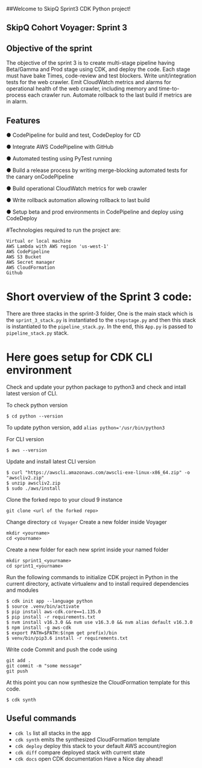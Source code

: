 ##Welcome to SkipQ Sprint3 CDK Python project!

## SkipQ Cohort Voyager: Sprint 3

## Objective of the sprint

The objective of the sprint 3 is to create multi-stage pipeline having Beta/Gamma and Prod 
stage using CDK, and deploy the code. Each stage must have bake Times, code-review and test
blockers. Write unit/integration tests for the web crawler. Emit CloudWatch metrics and alarms
for operational health of the web crawler, including memory and time-to-process each crawler run.
Automate rollback to the last build if metrics are in alarm. 


## Features

● CodePipeline for build and test, CodeDeploy for CD

● Integrate AWS CodePipeline with GitHub

● Automated testing using PyTest running

● Build a release process by writing merge-blocking automated tests for the canary onCodePipeline

● Build operational CloudWatch metrics for web crawler

● Write rollback automation allowing rollback to last build

● Setup beta and prod environments in CodePipeline and deploy using CodeDeploy

#Technologies required to run the project are:

```
Virtual or local machine
AWS Lambda with AWS region 'us-west-1'
AWS CodePipeline
AWS S3 Bucket
AWS Secret manager
AWS CloudFormation
Github
```
# Short overview of the Sprint 3 code:
There are three stacks in the sprint-3 folder, One is the main stack which is the  ```sprint_3_stack.py``` is 
instantiated to the ```stepstage.py``` and then this stack is instantiated to the ```pipeline_stack.py```. In 
the end, this ```App.py``` is passed to ```pipeline_stack.py``` stack.

# Here goes setup for CDK CLI environment
Check and update your python package to python3 
and check and intall latest version of CLI.

To check python version
```
$ cd python --version
```
To update python version, add `alias python='/usr/bin/python3`


For CLI version
```
$ aws --version
```

Update and install latest CLI version
```
$ curl "https://awscli.amazonaws.com/awscli-exe-linux-x86_64.zip" -o "awscliv2.zip" 
$ unzip awscliv2.zip
$ sudo ./aws/install
```

Clone the forked repo to your cloud 9 instance
   ```
   git clone <url of the forked repo>
   
   ```
  
Change directory ```cd Voyager```
Create a new folder inside Voyager 
  ```
  mkdir <yourname>
  cd <yourname>
  
  ```
Create a new folder for each new sprint inside your named folder 
```
mkdir sprint1_<yourname>
cd sprint1_<yourname>
```
Run the following commands to initialize CDK project in Python in the 
current directory, activate virtualenv and to install required dependencies and modules
```
$ cdk init app --language python 
$ source .venv/bin/activate
$ pip install aws-cdk.core==1.135.0
$ pip install -r requirements.txt 
$ nvm install v16.3.0 && nvm use v16.3.0 && nvm alias default v16.3.0
$ npm install -g aws-cdk 
$ export PATH=$PATH:$(npm get prefix)/bin
$ venv/bin/pip3.6 install -r requirements.txt
```

Write code
Commit and push the code using
```
git add .
git commit -m "some message"
git push
```
At this point you can now synthesize the CloudFormation template for this code.
```
$ cdk synth
```

## Useful commands
 * ```cdk ls```          list all stacks in the app
 * ```cdk synth```       emits the synthesized CloudFormation template
 * ```cdk deploy```      deploy this stack to your default AWS account/region
 * ```cdk diff```        compare deployed stack with current state
 * ```cdk docs```        open CDK documentation
Have a Nice day ahead!
